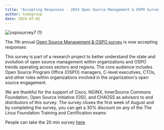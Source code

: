 ```yaml
---
title: "Accepting Responses - 2024 Open Source Management & OSPO Survey"
author: todogroup
date: 2024-07-02
---
```


![osposurvey7 (1)](https://github.com/todogroup/todogroup.org/assets/43671777/e7eb6ad1-3643-432a-9d62-dfeb1d64c281)

The 7th annual [Open Source Management & OSPO survey](https://www.research.net/r/5GNDNPL) is now accepting responses

This survey is part of a research project to better understand the state and evolution of open source management within organizations and OSPO trends operating across sectors and regions. 
The core audience includes Open Source Program Office (OSPO) managers, C-level executives, CTOs, and other roles within organizations involved in the organization's open source engagement.

We are thankful for the support of Cisco, NGINX, InnerSource Commons Foundation, Open Source Initiative (OSI), and CHAOSS as advisors to and distributors of this survey. The survey closes the first week of August and by completing the survey, you can get a 
30% discount on any of the The Linux Foundation Training and Certification exams

People can take the 20 min survey [here](https://www.research.net/r/5GNDNPL)
